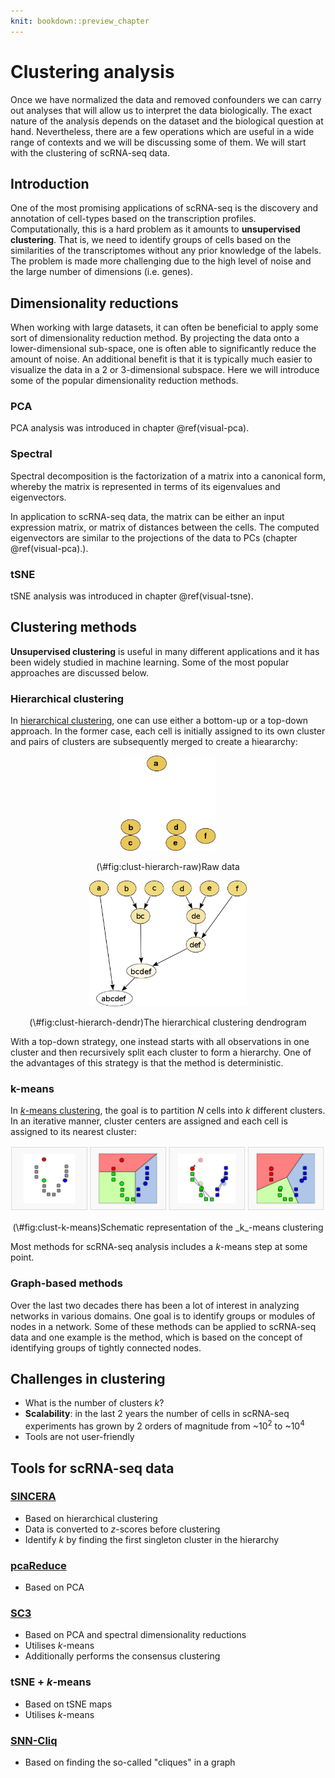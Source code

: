 ```yaml
---
knit: bookdown::preview_chapter
---
```


# Clustering analysis



Once we have normalized the data and removed confounders we can carry out analyses that will allow us to interpret the data biologically. The exact nature of the analysis depends on the dataset and the biological question at hand. Nevertheless, there are a few operations which are useful in a wide range of contexts and we will be discussing some of them. We will start with the clustering of scRNA-seq data.

## Introduction

One of the most promising applications of scRNA-seq is the discovery
and annotation of cell-types based on the transcription
profiles. Computationally, this is a hard problem as it amounts to
__unsupervised clustering__. That is, we need to identify groups of
cells based on the similarities of the transcriptomes without any
prior knowledge of the labels. The problem is made more challenging
due to the high level of noise and the large number of dimensions
(i.e. genes). 

## Dimensionality reductions

When working with large datasets, it can often be beneficial to apply
some sort of dimensionality reduction method. By projecting
the data onto a lower-dimensional sub-space, one is often able to
significantly reduce the amount of noise. An additional benefit is
that it is typically much easier to visualize the data in a 2 or
3-dimensional subspace. Here we will introduce some of the popular dimensionality reduction methods.

### PCA

PCA analysis was introduced in chapter \@ref(visual-pca).

### Spectral

Spectral decomposition is the factorization of a matrix into a canonical form, whereby the matrix is represented in terms of its eigenvalues and eigenvectors.

In application to scRNA-seq data, the matrix can be either an input expression matrix, or matrix of distances between the cells. The computed eigenvectors are similar to the projections of the data to PCs (chapter \@ref(visual-pca).).

### tSNE

tSNE analysis was introduced in chapter \@ref(visual-tsne).

## Clustering methods

__Unsupervised clustering__ is useful in many different applications and
it has been widely studied in machine learning. Some of the most
popular approaches are discussed below.

### Hierarchical clustering

In [hierarchical clustering](https://en.wikipedia.org/wiki/Hierarchical_clustering), one can use either a bottom-up or a
top-down approach. In the former case, each cell is initially assigned to
its own cluster and pairs of clusters are subsequently merged to
create a hieararchy:

<div class="figure" style="text-align: center">
<img src="figures/hierarchical_clustering1.png" alt="(\#fig:clust-hierarch-raw)Raw data" width="30%" />
<p class="caption">(\#fig:clust-hierarch-raw)Raw data</p>
</div>

<div class="figure" style="text-align: center">
<img src="figures/hierarchical_clustering2.png" alt="(\#fig:clust-hierarch-dendr)The hierarchical clustering dendrogram" width="50%" />
<p class="caption">(\#fig:clust-hierarch-dendr)The hierarchical clustering dendrogram</p>
</div>

With a top-down strategy, one instead starts with
all observations in one cluster and then recursively split each
cluster to form a hierarchy. One of the
advantages of this strategy is that the method is deterministic.

### k-means

In [_k_-means clustering](https://en.wikipedia.org/wiki/K-means_clustering), the goal is to partition _N_ cells into _k_
different clusters. In an iterative manner, cluster centers are
assigned and each cell is assigned to its nearest cluster:

<div class="figure" style="text-align: center">
<img src="figures/k-means.png" alt="(\#fig:clust-k-means)Schematic representation of the _k_-means clustering" width="100%" />
<p class="caption">(\#fig:clust-k-means)Schematic representation of the _k_-means clustering</p>
</div>

Most methods for scRNA-seq analysis includes a _k_-means step at some point.

### Graph-based methods

Over the last two decades there has been a lot of interest in
analyzing networks in various domains. One goal is to identify groups
or modules of nodes in a network. Some of these methods can be applied
to scRNA-seq data and one example is the  method, which is based
on the concept of identifying groups of tightly connected nodes.

## Challenges in clustering

* What is the number of clusters _k_?
* __Scalability__: in the last 2 years the number of cells in scRNA-seq experiments has grown by 2 orders of magnitude from ~$10^2$ to ~$10^4$
* Tools are not user-friendly

## Tools for scRNA-seq data

### [SINCERA](https://research.cchmc.org/pbge/sincera.html)

* Based on hierarchical clustering
* Data is converted to _z_-scores before clustering
* Identify _k_ by finding the first singleton cluster in the hierarchy

### [pcaReduce](https://github.com/JustinaZ/pcaReduce)

* Based on PCA

### [SC3](http://bioconductor.org/packages/SC3/)

* Based on PCA and spectral dimensionality reductions
* Utilises _k_-means
* Additionally performs the consensus clustering

### tSNE + _k_-means

* Based on tSNE maps
* Utilises _k_-means

### [SNN-Cliq](http://bioinfo.uncc.edu/SNNCliq/)

* Based on finding the so-called "cliques" in a graph
